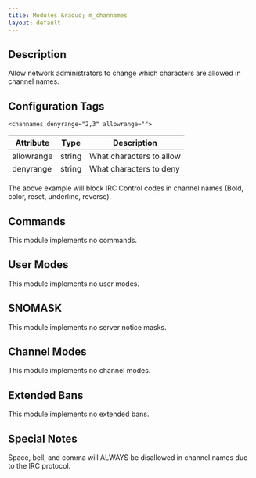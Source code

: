 ```yaml
---
title: Modules &raquo; m_channames
layout: default
---
```


## Description

Allow network administrators to change which characters are allowed in channel names.

## Configuration Tags

`<channames denyrange="2,3" allowrange="">`

Attribute | Type | Description
--------- | ---- | -----------
allowrange | string | What characters to allow
denyrange | string | What characters to deny

The above example will block IRC Control codes in channel names (Bold, color, reset, underline, reverse).

## Commands

This module implements no commands.

## User Modes

This module implements no user modes.

## SNOMASK

This module implements no server notice masks.

## Channel Modes

This module implements no channel modes.

## Extended Bans

This module implements no extended bans.

## Special Notes

Space, bell, and comma will ALWAYS be disallowed in channel names due to the IRC protocol. 
